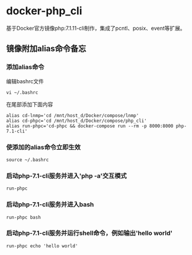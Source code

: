 docker-php_cli
=============== 

基于Docker官方镜像php:7.1.11-cli制作，集成了pcntl、posix、event等扩展。

## 镜像附加alias命令备忘

### 添加alias命令
编辑bashrc文件
~~~
vi ~/.bashrc
~~~
在尾部添加下面内容
~~~
alias cd-lnmp='cd /mnt/host_d/Docker/compose/lnmp'
alias cd-phpc='cd /mnt/host_d/Docker/compose/php_cli'
alias run-phpc='cd-phpc && docker-compose run --rm -p 8000:8000 php-7.1-cli'
~~~

### 使添加的alias命令立即生效
~~~
source ~/.bashrc
~~~

### 启动php-7.1-cli服务并进入'php -a'交互模式
~~~
run-phpc
~~~

### 启动php-7.1-cli服务并进入bash
~~~
run-phpc bash
~~~

### 启动php-7.1-cli服务并运行shell命令，例如输出'hello world'
~~~
run-phpc echo 'hello world'
~~~